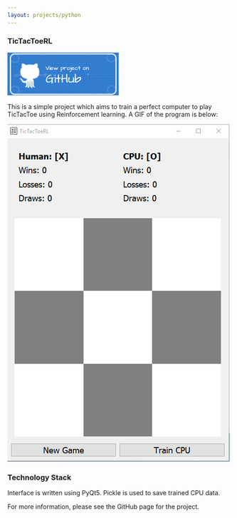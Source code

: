 ```yaml
---
layout: projects/python
---
```


### TicTacToeRL

<a href="https://github.com/nathanesau/TicTacToeRL"><img src="../../../assets/images/github-button-blue.png" width="250"/></a>

This is a simple project which aims to train a perfect computer to play TicTacToe using Reinforcement learning. A GIF of the program is below:

![demo](https://raw.githubusercontent.com/nathanesau/TicTacToeRL/master/screenshots/demo.gif)

### Technology Stack

Interface is written using PyQt5. Pickle is used to save trained CPU data.

For more information, please see the GitHub page for the project.

